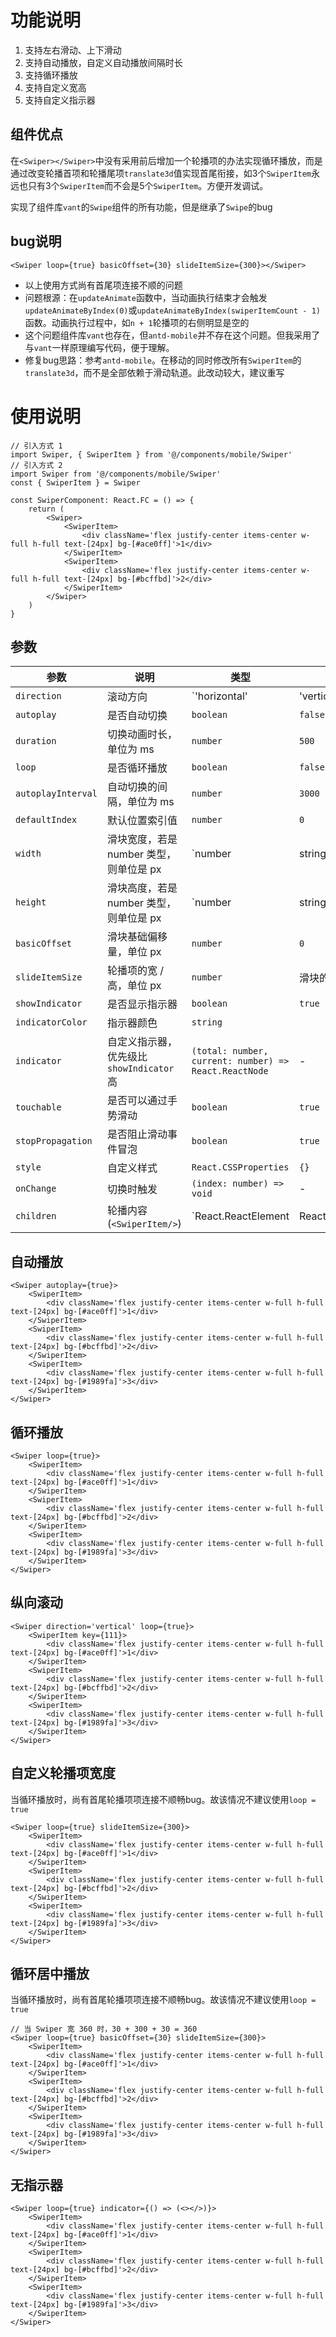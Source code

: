 # 功能说明

1. 支持左右滑动、上下滑动
2. 支持自动播放，自定义自动播放间隔时长
3. 支持循环播放
4. 支持自定义宽高
5. 支持自定义指示器

## 组件优点

在`<Swiper></Swiper>`中没有采用前后增加一个轮播项的办法实现循环播放，而是通过改变轮播首项和轮播尾项`translate3d`值实现首尾衔接，如3个`SwiperItem`永远也只有3个`SwiperItem`而不会是5个`SwiperItem`。方便开发调试。

实现了组件库`vant`的`Swipe`组件的所有功能，但是继承了`Swipe`的bug

## bug说明

```tsx
<Swiper loop={true} basicOffset={30} slideItemSize={300}></Swiper>
```

- 以上使用方式尚有首尾项连接不顺的问题
- 问题根源：在`updateAnimate`函数中，当动画执行结束才会触发`updateAnimateByIndex(0)`或`updateAnimateByIndex(swiperItemCount - 1)`函数。动画执行过程中，如`n + 1`轮播项的右侧明显是空的
- 这个问题组件库`vant`也存在，但`antd-mobile`并不存在这个问题。但我采用了与`vant`一样原理编写代码，便于理解。
- 修复bug思路：参考`antd-mobile`。在移动的同时修改所有`SwiperItem`的`translate3d`，而不是全部依赖于滑动轨道。此改动较大，建议重写



# 使用说明

```tsx
// 引入方式 1
import Swiper, { SwiperItem } from '@/components/mobile/Swiper'
// 引入方式 2
import Swiper from '@/components/mobile/Swiper'
const { SwiperItem } = Swiper

const SwiperComponent: React.FC = () => {
    return (
        <Swiper>
            <SwiperItem>
                <div className='flex justify-center items-center w-full h-full text-[24px] bg-[#ace0ff]'>1</div>
            </SwiperItem>
            <SwiperItem>
                <div className='flex justify-center items-center w-full h-full text-[24px] bg-[#bcffbd]'>2</div>
            </SwiperItem>
        </Swiper>
    )
}
```



## 参数

| 参数               | 说明                                      | 类型                                                         | 默认值         |
| ------------------ | ----------------------------------------- | ------------------------------------------------------------ | -------------- |
| `direction`        | 滚动方向                                  | `'horizontal' | 'vertical'`                                  | `'horizontal'` |
| `autoplay`         | 是否自动切换                              | `boolean`                                                    | `false`        |
| `duration`         | 切换动画时长，单位为 ms                   | `number`                                                     | `500`          |
| `loop`             | 是否循环播放                              | `boolean`                                                    | `false`        |
| `autoplayInterval` | 自动切换的间隔，单位为 ms                 | `number`                                                     | `3000`         |
| `defaultIndex`     | 默认位置索引值                            | `number`                                                     | `0`            |
| `width`            | 滑块宽度，若是 number 类型，则单位是 px   | `number | string`                                            | `'100%'`       |
| `height`           | 滑块高度，若是 number 类型，则单位是 px   | `number | string`                                            | `'100%'`       |
| `basicOffset`      | 滑块基础偏移量，单位 px                   | `number`                                                     | `0`            |
| `slideItemSize`    | 轮播项的宽 / 高，单位 px                  | `number`                                                     | 滑块的宽 / 高  |
| `showIndicator`    | 是否显示指示器                            | `boolean`                                                    | `true`         |
| `indicatorColor`   | 指示器颜色                                | `string`                                                     |                |
| `indicator`        | 自定义指示器，优先级比 `showIndicator` 高 | `(total: number, current: number) => React.ReactNode`        | -              |
| `touchable`        | 是否可以通过手势滑动                      | `boolean`                                                    | `true`         |
| `stopPropagation`  | 是否阻止滑动事件冒泡                      | `boolean`                                                    | `true`         |
| `style`            | 自定义样式                                | `React.CSSProperties`                                        | `{}`           |
| `onChange`         | 切换时触发                                | `(index: number) => void`                                    | -              |
| `children`         | 轮播内容(`<SwiperItem/>`)                 | `React.ReactElement<typeof SwiperItem> | React.ReactElement<typeof SwiperItem>[]` | -              |



## 自动播放

```tsx
<Swiper autoplay={true}>
    <SwiperItem>
        <div className='flex justify-center items-center w-full h-full text-[24px] bg-[#ace0ff]'>1</div>
    </SwiperItem>
    <SwiperItem>
        <div className='flex justify-center items-center w-full h-full text-[24px] bg-[#bcffbd]'>2</div>
    </SwiperItem>
    <SwiperItem>
        <div className='flex justify-center items-center w-full h-full text-[24px] bg-[#1989fa]'>3</div>
    </SwiperItem>
</Swiper>
```



## 循环播放

```tsx
<Swiper loop={true}>
    <SwiperItem>
        <div className='flex justify-center items-center w-full h-full text-[24px] bg-[#ace0ff]'>1</div>
    </SwiperItem>
    <SwiperItem>
        <div className='flex justify-center items-center w-full h-full text-[24px] bg-[#bcffbd]'>2</div>
    </SwiperItem>
    <SwiperItem>
        <div className='flex justify-center items-center w-full h-full text-[24px] bg-[#1989fa]'>3</div>
    </SwiperItem>
</Swiper>
```



## 纵向滚动

```tsx
<Swiper direction='vertical' loop={true}>
    <SwiperItem key={111}>
        <div className='flex justify-center items-center w-full h-full text-[24px] bg-[#ace0ff]'>1</div>
    </SwiperItem>
    <SwiperItem>
        <div className='flex justify-center items-center w-full h-full text-[24px] bg-[#bcffbd]'>2</div>
    </SwiperItem>
    <SwiperItem>
        <div className='flex justify-center items-center w-full h-full text-[24px] bg-[#1989fa]'>3</div>
    </SwiperItem>
</Swiper>
```



## 自定义轮播项宽度

当循环播放时，尚有首尾轮播项项连接不顺畅bug。故该情况不建议使用`loop = true`

```tsx
<Swiper loop={true} slideItemSize={300}>
    <SwiperItem>
        <div className='flex justify-center items-center w-full h-full text-[24px] bg-[#ace0ff]'>1</div>
    </SwiperItem>
    <SwiperItem>
        <div className='flex justify-center items-center w-full h-full text-[24px] bg-[#bcffbd]'>2</div>
    </SwiperItem>
    <SwiperItem>
        <div className='flex justify-center items-center w-full h-full text-[24px] bg-[#1989fa]'>3</div>
    </SwiperItem>
</Swiper>
```

## 循环居中播放

当循环播放时，尚有首尾轮播项项连接不顺畅bug。故该情况不建议使用`loop = true`

```tsx
// 当 Swiper 宽 360 时，30 + 300 + 30 = 360
<Swiper loop={true} basicOffset={30} slideItemSize={300}>
    <SwiperItem>
        <div className='flex justify-center items-center w-full h-full text-[24px] bg-[#ace0ff]'>1</div>
    </SwiperItem>
    <SwiperItem>
        <div className='flex justify-center items-center w-full h-full text-[24px] bg-[#bcffbd]'>2</div>
    </SwiperItem>
    <SwiperItem>
        <div className='flex justify-center items-center w-full h-full text-[24px] bg-[#1989fa]'>3</div>
    </SwiperItem>
</Swiper>
```



## 无指示器

```tsx
<Swiper loop={true} indicator={() => (<></>)}>
    <SwiperItem>
        <div className='flex justify-center items-center w-full h-full text-[24px] bg-[#ace0ff]'>1</div>
    </SwiperItem>
    <SwiperItem>
        <div className='flex justify-center items-center w-full h-full text-[24px] bg-[#bcffbd]'>2</div>
    </SwiperItem>
    <SwiperItem>
        <div className='flex justify-center items-center w-full h-full text-[24px] bg-[#1989fa]'>3</div>
    </SwiperItem>
</Swiper>
```

